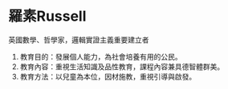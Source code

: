 # 羅素Russell
英國數學、哲學家，邏輯實證主義重要建立者

  
1. 教育目的：發展個人能力，為社會培養有用的公民。
2. 教育內容：重視生活知識及品性教育，課程內容兼具德智體群美。
3. 教育方法：以兒童為本位，因材施教，重視引導與啟發。
